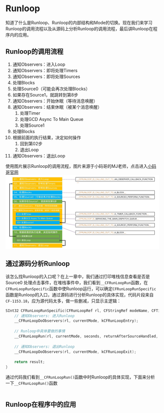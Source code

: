 # Runloop
知道了什么是Runloop、Runloop的内部结构和Mode的切换。现在我们来学习Runloop的调用流程以及从源码上分析Runloop的调用流程，最后讲Runloop在程序内的应用。

## Runloop的调用流程
01. 通知Observers：进入Loop
02. 通知Observers：即将处理Timers
03. 通知Observers：即将处理Sources
04. 处理Blocks
05. 处理Source0（可能会再次处理Blocks）
06. 如果存在Source1，就跳转到第8步
07. 通知Observers：开始休眠（等待消息唤醒）
08. 通知Observers：结束休眠（被某个消息唤醒）
    1. 处理Timer
    2. 处理GCD Async To Main Queue
    3. 处理Source1
09. 处理Blocks
10. 根据前面的执行结果，决定如何操作
    01.  回到第02步
    02.  退出Loop
11. 通知Observers：退出Loop

使用图片展示Runloop的调用流程，图片来源于小码哥的MJ老师，点击进入[小码哥官网](http://www.520it.com/)
![](./../imgs/ios_img_42.jpg)

## 通过源码分析Runloop
该怎么找Runloop的入口呢？在上一章中，我们通过打印堆栈信息查看是否是 Source0 处理点击事件，在堆栈事件中，我们看到`__CFRunLoopRun`函数，在`CFRunLoopRunSpecific`函数中使Runloop运行，可以确定`CFRunLoopRunSpecific`函数是Runloop的入口，通过源码进行分析Runloop的具体实现，代码片段来自`CF-1153.18`，应为源代码太多，做一些删减，只显示主逻辑：
```c
SInt32 CFRunLoopRunSpecific(CFRunLoopRef rl, CFStringRef modeName, CFTimeInterval seconds, Boolean returnAfterSourceHandled) {   
    // 通知Observers: 进入Runloop
    __CFRunLoopDoObservers(rl, currentMode, kCFRunLoopEntry);
    
    // Runloop中具体要做的事情
    __CFRunLoopRun(rl, currentMode, seconds, returnAfterSourceHandled, previousMode);
	
    // 通知Observers: 退出Runloop
    __CFRunLoopDoObservers(rl, currentMode, kCFRunLoopExit);

    return result;
}
```
通过代码我们看到`__CFRunLoopRun()`函数中时Runloop的具体实现，下面来分析一下`__CFRunLoopRun()`函数
```c
```
## Runloop在程序中的应用

